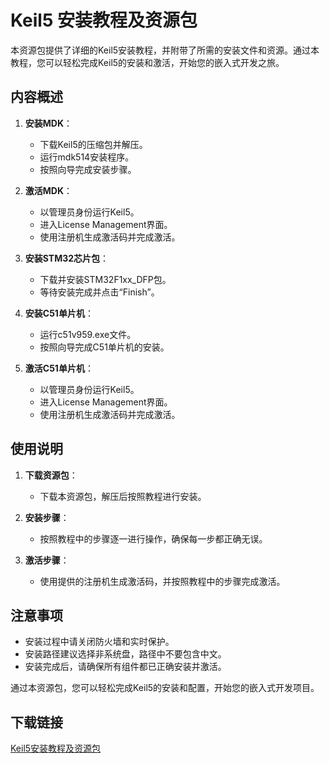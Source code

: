 # Keil5 安装教程及资源包

本资源包提供了详细的Keil5安装教程，并附带了所需的安装文件和资源。通过本教程，您可以轻松完成Keil5的安装和激活，开始您的嵌入式开发之旅。

## 内容概述

1. **安装MDK**：
   - 下载Keil5的压缩包并解压。
   - 运行mdk514安装程序。
   - 按照向导完成安装步骤。

2. **激活MDK**：
   - 以管理员身份运行Keil5。
   - 进入License Management界面。
   - 使用注册机生成激活码并完成激活。

3. **安装STM32芯片包**：
   - 下载并安装STM32F1xx_DFP包。
   - 等待安装完成并点击“Finish”。

4. **安装C51单片机**：
   - 运行c51v959.exe文件。
   - 按照向导完成C51单片机的安装。

5. **激活C51单片机**：
   - 以管理员身份运行Keil5。
   - 进入License Management界面。
   - 使用注册机生成激活码并完成激活。

## 使用说明

1. **下载资源包**：
   - 下载本资源包，解压后按照教程进行安装。

2. **安装步骤**：
   - 按照教程中的步骤逐一进行操作，确保每一步都正确无误。

3. **激活步骤**：
   - 使用提供的注册机生成激活码，并按照教程中的步骤完成激活。

## 注意事项

- 安装过程中请关闭防火墙和实时保护。
- 安装路径建议选择非系统盘，路径中不要包含中文。
- 安装完成后，请确保所有组件都已正确安装并激活。

通过本资源包，您可以轻松完成Keil5的安装和配置，开始您的嵌入式开发项目。

## 下载链接

[Keil5安装教程及资源包](https://pan.quark.cn/s/4b3d1a832801)